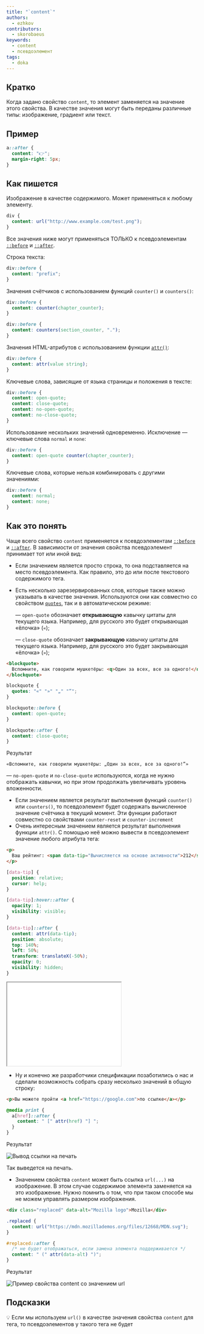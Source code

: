 ```yaml
---
title: "`content`"
authors:
  - ezhkov
contributors:
  - skorobaeus
keywords:
  - content
  - псевдоэлемент
tags:
  - doka
---
```


## Кратко

Когда задано свойство `content`, то элемент заменяется на значение этого свойства. В качестве значения могут быть переданы различные типы: изображение, градиент или текст.

## Пример

```css
a::after {
  content: "👉";
  margin-right: 5px;
}
```

## Как пишется

Изображение в качестве содержимого. Может применяться к любому элементу.

```css
div {
  content: url("http://www.example.com/test.png");
}
```

Все значения ниже могут применяться ТОЛЬКО к псевдоэлементам [`::before`](/css/before) и [`::after`](/css/after).

Строка текста:

```css
div::before {
  content: "prefix";
}
```

Значения счётчиков с использованием функций `counter()` и `counters()`:

```css
div::before {
  content: counter(chapter_counter);
}

div::before {
  content: counters(section_counter, ".");
}
```

Значения HTML-атрибутов с использованием функции [`attr()`](/css/attr):

```css
div::before {
  content: attr(value string);
}
```

Ключевые слова, зависящие от языка страницы и положения в тексте:

```css
div::before {
  content: open-quote;
  content: close-quote;
  content: no-open-quote;
  content: no-close-quote;
}
```

Использование нескольких значений одновременно. Исключение — ключевые слова `normal` и `none`:

```css
div::before {
  content: open-quote counter(chapter_counter);
}
```

Ключевые слова, которые нельзя комбинировать с другими значениями:


```css
div::before {
  content: normal;
  content: none;
}
```

## Как это понять

Чаще всего свойство `content` применяется к псевдоэлементам [`::before`](/css/before/) и [`::after`](/css/after/). В зависимости от значения свойства псевдоэлемент принимает тот или иной вид:

- Если значением является просто строка, то она подставляется на место псевдоэлемента. Как правило, это до или после текстового содержимого тега.
- Есть несколько зарезервированных слов, которые также можно указывать в качестве значения. Используются они как совместно со свойством [`quotes`](/css/quotes/), так и в автоматическом режиме:

  — `open-quote` обозначает **открывающую** кавычку цитаты для текущего языка. Например, для русского это будет открывающая «ёлочка» (`«`);

  — `close-quote` обозначает **закрывающую** кавычку цитаты для текущего языка. Например, для русского это будет закрывающая «ёлочка» (`»`);

```html
<blockquote>
  Вспомните, как говорили мушкетёры: <q>Один за всех, все за одного!</q>
</blockquote>
```

```css
blockquote {
  quotes: "«" "»" "„" "”";
}

blockquote::before {
  content: open-quote;
}

blockquote::after {
  content: close-quote;
}
```

Результат

```
«Вспомните, как говорили мушкетёры: „Один за всех, все за одного!”»
```

  — `no-open-quote` и `no-close-quote` используются, когда не нужно отображать кавычки, но при этом продолжать увеличивать уровень вложенности.

- Если значением является результат выполнения функций `counter()` или `counters()`, то псевдоэлемент будет содержать вычисленное значение счётчика в текущий момент. Эти функции работают совместно со свойствами `counter-reset` и `counter-increment`
- Очень интересным значением является результат выполнения функции `attr()`. С помощью неё можно вывести в псевдоэлемент значение любого атрибута тега:

```html
<p>
  Ваш рейтинг: <span data-tip="Вычисляется на основе активности">212</span>
</p>
```

```css
[data-tip] {
  position: relative;
  cursor: help;
}

[data-tip]:hover::after {
  opacity: 1;
  visibility: visible;
}

[data-tip]::after {
  content: attr(data-tip);
  position: absolute;
  top: 140%;
  left: 50%;
  transform: translateX(-50%);
  opacity: 0;
  visibility: hidden;
}
```

<iframe title="Всплывающая подсказка к рейтингу" src="demos/rating/" height="220"></iframe>

- Ну и конечно же разработчики спецификации позаботились о нас и сделали возможность собрать сразу несколько значений в общую строку:

```html
<p>Вы можете пройти <a href="https://google.com">по ссылке</a></p>
```

```css
@media print {
  a[href]::after {
    content: " [" attr(href) "] ";
  }
}
```

Результат

![Вывод ссылки на печать](images/print.png)

Так выведется на печать.

- Значением свойства `content` может быть ссылка `url(...)` на изображение. В этом случае содержимое элемента заменяется на это изображение. Нужно помнить о том, что при таком способе мы не можем управлять размером изображения.

```html
<div class="replaced" data-alt="Mozilla logo">Mozilla</div>
```

```css
.replaced {
  content: url("https://mdn.mozillademos.org/files/12668/MDN.svg");
}

#replaced::after {
  /* не будет отображаться, если замена элемента поддерживается */
  content: " (" attr(data-alt) ")";
}
```

Результат

![Пример свойства content со значением url](images/MDN.svg)

## Подсказки

💡 Если мы используем `url()` в качестве значения свойства `content` для тега, то псевдоэлементов у такого тега не будет
